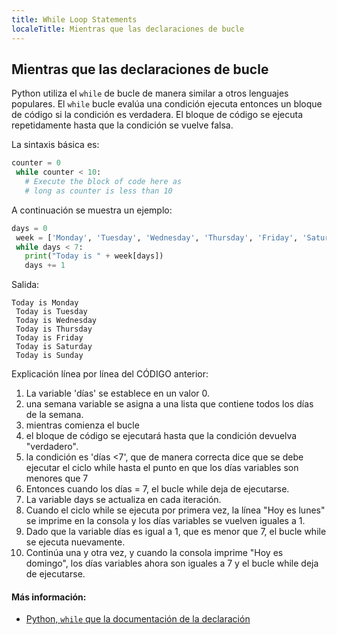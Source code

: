 ```yaml
---
title: While Loop Statements
localeTitle: Mientras que las declaraciones de bucle
---
```

## Mientras que las declaraciones de bucle

Python utiliza el `while` de bucle de manera similar a otros lenguajes populares. El `while` bucle evalúa una condición ejecuta entonces un bloque de código si la condición es verdadera. El bloque de código se ejecuta repetidamente hasta que la condición se vuelve falsa.

La sintaxis básica es:

```python
counter = 0 
 while counter < 10: 
   # Execute the block of code here as 
   # long as counter is less than 10 
```

A continuación se muestra un ejemplo:

```python
days = 0 
 week = ['Monday', 'Tuesday', 'Wednesday', 'Thursday', 'Friday', 'Saturday', 'Sunday'] 
 while days < 7: 
   print("Today is " + week[days]) 
   days += 1 
```

Salida:
```
Today is Monday 
 Today is Tuesday 
 Today is Wednesday 
 Today is Thursday 
 Today is Friday 
 Today is Saturday 
 Today is Sunday 
```

Explicación línea por línea del CÓDIGO anterior:

1.  La variable 'días' se establece en un valor 0.
2.  una semana variable se asigna a una lista que contiene todos los días de la semana.
3.  mientras comienza el bucle
4.  el bloque de código se ejecutará hasta que la condición devuelva "verdadero".
5.  la condición es 'días <7', que de manera correcta dice que se debe ejecutar el ciclo while hasta el punto en que los días variables son menores que 7
6.  Entonces cuando los días = 7, el bucle while deja de ejecutarse.
7.  La variable days se actualiza en cada iteración.
8.  Cuando el ciclo while se ejecuta por primera vez, la línea "Hoy es lunes" se imprime en la consola y los días variables se vuelven iguales a 1.
9.  Dado que la variable días es igual a 1, que es menor que 7, el bucle while se ejecuta nuevamente.
10.  Continúa una y otra vez, y cuando la consola imprime "Hoy es domingo", los días variables ahora son iguales a 7 y el bucle while deja de ejecutarse.

#### Más información:

*   [Python, `while` que la documentación de la declaración](https://docs.python.org/3/reference/compound_stmts.html#the-while-statement)
